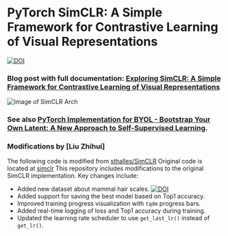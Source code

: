 # PyTorch SimCLR: A Simple Framework for Contrastive Learning of Visual Representations
[![DOI](https://zenodo.org/badge/241184407.svg)](https://zenodo.org/badge/latestdoi/241184407)


### Blog post with full documentation: [Exploring SimCLR: A Simple Framework for Contrastive Learning of Visual Representations](https://sthalles.github.io/simple-self-supervised-learning/)

![Image of SimCLR Arch](https://sthalles.github.io/assets/contrastive-self-supervised/cover.png)

### See also [PyTorch Implementation for BYOL - Bootstrap Your Own Latent: A New Approach to Self-Supervised Learning](https://github.com/sthalles/PyTorch-BYOL).

### **Modifications by [Liu Zhihui]**
The following code is modified from [sthalles/SimCLR](https://github.com/sthalles/SimCLR)
Original code is located at [simclr](https://github.com/sthalles/SimCLR/blob/master)
This repository includes modifications to the original SimCLR implementation. Key changes include:
- Added new dataset about mammal hair scales. [![DOI](https://zenodo.org/badge/DOI/10.5281/zenodo.14863215.svg)](https://doi.org/10.5281/zenodo.14863215)
- Added support for saving the best model based on Top1 accuracy.
- Improved training progress visualization with `tqdm` progress bars.
- Added real-time logging of loss and Top1 accuracy during training.
- Updated the learning rate scheduler to use `get_last_lr()` instead of `get_lr()`.
